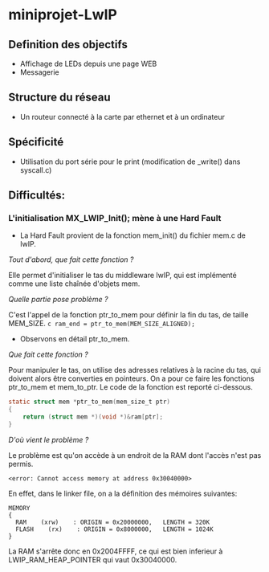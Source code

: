 # miniprojet-LwIP
## Definition des objectifs
- Affichage de LEDs depuis une page WEB
- Messagerie
## Structure du réseau
- Un routeur connecté à la carte par ethernet et à un ordinateur
## Spécificité
- Utilisation du port série pour le print (modification de _write() dans syscall.c)


## Difficultés:
### L'initialisation MX_LWIP_Init(); mène à une Hard Fault
- La Hard Fault provient de la fonction mem_init() du fichier mem.c de lwIP.
  
*Tout d'abord, que fait cette fonction ?*

Elle permet d'initialiser le tas du middleware lwIP, qui est implémenté comme une liste chaînée d'objets mem.

*Quelle partie pose problème ?*

C'est l'appel de la fonction ptr_to_mem pour définir la fin du tas, de taille MEM_SIZE.
```c ram_end = ptr_to_mem(MEM_SIZE_ALIGNED);```

- Observons en détail ptr_to_mem.

*Que fait cette fonction ?*

Pour manipuler le tas, on utilise des adresses relatives à la racine du tas, qui doivent alors être converties en pointeurs. On a pour ce faire les fonctions ptr_to_mem et mem_to_ptr.
Le code de la fonction est reporté ci-dessous.
```c
static struct mem *ptr_to_mem(mem_size_t ptr)
{
	return (struct mem *)(void *)&ram[ptr];
}
```

*D'où vient le problème ?*

Le problème est qu'on accède à un endroit de la RAM dont l'accès n'est pas permis.

```<error: Cannot access memory at address 0x30040000>```

En effet, dans le linker file, on a la définition des mémoires suivantes:
```
MEMORY
{
  RAM    (xrw)    : ORIGIN = 0x20000000,   LENGTH = 320K
  FLASH    (rx)    : ORIGIN = 0x8000000,   LENGTH = 1024K
}
```
La RAM s'arrête donc en 0x2004FFFF, ce qui est bien inferieur à LWIP_RAM_HEAP_POINTER qui vaut 0x30040000.
